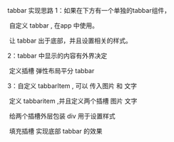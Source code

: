 tabbar 实现思路
1：如果在下方有一个单独的tabbar组件， 

​		自定义 tabbar , 在app 中使用。

​		让 tabbar 出于底部，并且设置相关的样式。

2：tabbar 中显示的内容有外界决定

​		定义插槽 		弹性布局平分 tabbar 

3：自定义 tabbarItem , 可以 传入图片 和 文字

​		定义 tabbaritem ,并且定义两个插槽 图片  文字

​		给两个插槽外层包装 div  用于设置样式

​		填充插槽 实现底部 tabbar 的效果